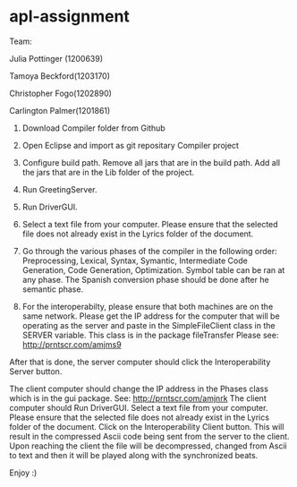 # apl-assignment
Team:

Julia Pottinger (1200639)

Tamoya Beckford(1203170)

Christopher Fogo(1202890)

Carlington Palmer(1201861)


1. Download Compiler folder from Github

2. Open Eclipse and import as git repositary Compiler project

3. Configure build path. Remove all jars that are in the build path. Add all the jars that are in the Lib folder of the project.

4. Run GreetingServer.

5. Run DriverGUI.

6. Select a text file from your computer. Please ensure that the selected file does not already exist in the Lyrics folder of the document.

7. Go through the various phases of the compiler in the following order: Preprocessing, Lexical, Syntax, Symantic, Intermediate Code Generation, Code Generation, Optimization. Symbol table can be ran at any phase. The Spanish conversion phase should be done after he semantic phase.

8. For the interoperabilty, please ensure that both machines are on the same network. Please get the IP address for the computer that will be operating as the server and paste in the SimpleFileClient class in the SERVER variable. This class is in the package fileTransfer Please see: http://prntscr.com/amjms9

After that is done, the server computer should click the Interoperability Server button. 

The client computer should change the IP address in the Phases class which is in the gui package. See: http://prntscr.com/amjnrk
The client computer should Run DriverGUI. Select a text file from your computer. Please ensure that the selected file does not already exist in the Lyrics folder of the document. Click on the Interoperability Client button. This will result in the compressed Ascii code being sent from the server to the client. Upon reaching the client the file will be decompressed, changed from Ascii to text and then it will be played along with the synchronized beats.

Enjoy :)
